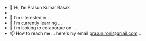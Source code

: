 - 👋 Hi, I’m Prasun Kumar Basak
- 
- 👀 I’m interested in ...
- 🌱 I’m currently learning ...
- 💞️ I’m looking to collaborate on ...
- 📫 How to reach me ...
     here's my email prasun.roni@gmail.com...

<!---
prasun-roni/prasun-roni is a ✨ special ✨ repository because its `README.md` (this file) appears on your GitHub profile.
You can click the Preview link to take a look at your changes.
--->
